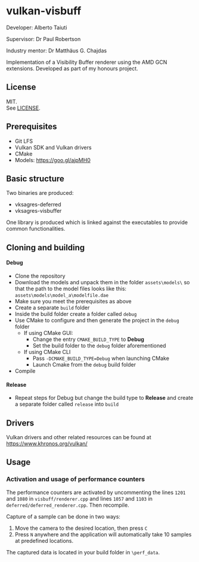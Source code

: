 # vulkan-visbuff 
Developer: Alberto Taiuti

Supervisor: Dr Paul Robertson

Industry mentor: Dr Matthäus G. Chajdas

Implementation of a Visibility Buffer renderer using the AMD GCN extensions.
Developed as part of my honours project.

## License
MIT.  
See [LICENSE](https://github.com/snowzurfer/vulkan-visbuff/blob/master/LICENSE).

## Prerequisites
* Git LFS
* Vulkan SDK and Vulkan drivers
* CMake
* Models: https://goo.gl/ajpMH0

## Basic structure
Two binaries are produced:
* vksagres-deferred
* vksagres-visbuffer

One library is produced which is linked against the executables to provide
common functionalities.

## Cloning and building
#### Debug
* Clone the repository
* Download the models and unpack them in the folder `assets\models\` so that
the path to the model files looks like this:
`assets\models\model_a\modelfile.dae`
* Make sure you meet the prerequisites as above
* Create a separate `build` folder
* Inside the build folder create a folder called `debug`
* Use CMake to configure and then generate the project in the `debug` folder
  * If using CMake GUI:
     * Change the entry `CMAKE_BUILD_TYPE` to **Debug**
     * Set the build folder to the `debug` folder aforementioned 
  * If using CMake CLI
     * Pass `-DCMAKE_BUILD_TYPE=Debug` when launching CMake
     * Launch Cmake from the `debug` build folder
* Compile
#### Release
* Repeat steps for Debug but change the build type to **Release** and create
a separate folder called `release` into `build`

## Drivers
Vulkan drivers and other related resources can be found at https://www.khronos.org/vulkan/

## Usage
### Activation and usage of performance counters
The performance counters are activated by uncommenting the lines `1201` and
`1080` in `visbuff/renderer.cpp` and lines `1057` and `1103` in
`deferred/deferred_renderer.cpp`. Then recompile.

Capture of a sample can be done in two ways:
1. Move the camera to the desired location, then press `C`
2. Press `N` anywhere and the application will automatically take 10 samples
at predefined locations.

The captured data is located in your build folder in `\perf_data`.
